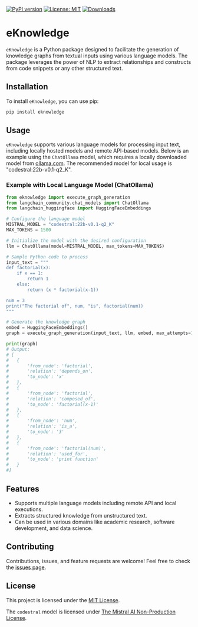 [![PyPI version](https://badge.fury.io/py/eknowledge.svg)](https://badge.fury.io/py/eknowledge)
[![License: MIT](https://img.shields.io/badge/License-MIT-green.svg)](https://opensource.org/licenses/MIT)
[![Downloads](https://static.pepy.tech/badge/eknowledge)](https://pepy.tech/project/eknowledge)

# eKnowledge

`eKnowledge` is a Python package designed to facilitate the generation of knowledge graphs from textual inputs using various language models. The package leverages the power of NLP to extract relationships and constructs from code snippets or any other structured text.

## Installation

To install `eKnowledge`, you can use pip:

```bash
pip install eknowledge
```

## Usage

`eKnowledge` supports various language models for processing input text, including locally hosted models and remote API-based models. Below is an example using the `ChatOllama` model, which requires a locally downloaded model from [ollama.com](https://ollama.com/). The recommended model for local usage is "codestral:22b-v0.1-q2_K".

### Example with Local Language Model (ChatOllama)

```python
from eknowledge import execute_graph_generation
from langchain_community.chat_models import ChatOllama
from langchain_huggingface import HuggingFaceEmbeddings

# Configure the language model
MISTRAL_MODEL = "codestral:22b-v0.1-q2_K"
MAX_TOKENS = 1500

# Initialize the model with the desired configuration
llm = ChatOllama(model=MISTRAL_MODEL, max_tokens=MAX_TOKENS)

# Sample Python code to process
input_text = """
def factorial(x):
    if x == 1:
        return 1
    else:
        return (x * factorial(x-1))

num = 3
print("The factorial of", num, "is", factorial(num))
"""

# Generate the knowledge graph
embed = HuggingFaceEmbeddings()
graph = execute_graph_generation(input_text, llm, embed, max_attempts=1)

print(graph)
# Output: 
# [
#   {
#       'from_node': 'factorial', 
#       'relation': 'depends_on', 
#       'to_node': 'x'
#   }, 
#   {
#       'from_node': 'factorial', 
#       'relation': 'composed_of', 
#       'to_node': 'factorial(x-1)'
#   }, 
#   {
#       'from_node': 'num', 
#       'relation': 'is_a', 
#       'to_node': '3'
#   }, 
#   {
#       'from_node': 'factorial(num)', 
#       'relation': 'used_for', 
#       'to_node': 'print function'
#   }
#]
```

## Features

- Supports multiple language models including remote API and local executions.
- Extracts structured knowledge from unstructured text.
- Can be used in various domains like academic research, software development, and data science.

## Contributing

Contributions, issues, and feature requests are welcome! Feel free to check the [issues page](https://github.com/chigwell/eknowledge/issues).

## License

This project is licensed under the [MIT License](https://choosealicense.com/licenses/mit/).

The `codestral` model is licensed under [The Mistral AI Non-Production License](https://mistral.ai/news/mistral-ai-non-production-license-mnpl/).
